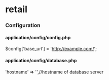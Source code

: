 # retail

### Configuration
#### application/config/config.php
$config['base_url'] = 'http://example.com/';

#### application/config/database.php
'hostname' => '',//hostname of database server